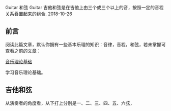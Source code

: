 Guitar 和弦
Guitar
吉他和弦是在吉他上由三个或三个以上的音，按照一定的音程关系叠置起来的组合.
2018-10-26





## 前言

阅读此篇文章，默认你拥有一些基本乐理的知识：音律，音程，和弦，若未掌握可查看之前的文章：

[音乐理论基础](16.html)

学习音乐理论基础。

## 吉他和弦



从演奏者的角度看，从下打上分别是一、二、三、四、五、六弦，